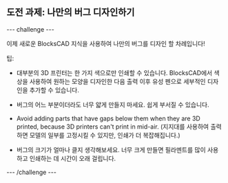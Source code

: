 ## 도전 과제: 나만의 버그 디자인하기

--- challenge ---

이제 새로운 BlocksCAD 지식을 사용하여 나만의 버그를 디자인 할 차례입니다!

팁:

+ 대부분의 3D 프린터는 한 가지 색으로만 인쇄할 수 있습니다. BlocksCAD에서 색상을 사용하여 원하는 모양을 디자인한 다음 출력 이후 유성 펜으로 세부적인 디자인을 추가할 수 있습니다.

+ 버그의 어느 부분이더라도 너무 얇게 만들지 마세요. 쉽게 부서질 수 있습니다.

+ Avoid adding parts that have gaps below them when they are 3D printed, because 3D printers can't print in mid-air. (지지대를 사용하여 출력하면 모델의 일부를 고정시킬 수 있지만, 인쇄가 더 복잡해집니다.)

+ 버그의 크기가 얼마나 클지 생각해보세요. 너무 크게 만들면 필라멘트를 많이 사용하고 인쇄하는 데 시간이 오래 걸립니다.

--- /challenge ---



 




  
